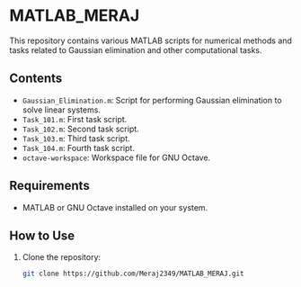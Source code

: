# MATLAB_MERAJ

This repository contains various MATLAB scripts for numerical methods and tasks related to Gaussian elimination and other computational tasks.

## Contents

- `Gaussian_Elimination.m`: Script for performing Gaussian elimination to solve linear systems.
- `Task_101.m`: First task script.
- `Task_102.m`: Second task script.
- `Task_103.m`: Third task script.
- `Task_104.m`: Fourth task script.
- `octave-workspace`: Workspace file for GNU Octave.

## Requirements

- MATLAB or GNU Octave installed on your system.

## How to Use

1. Clone the repository:
   ```sh
   git clone https://github.com/Meraj2349/MATLAB_MERAJ.git
